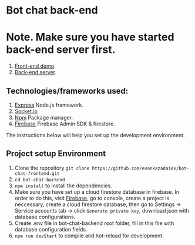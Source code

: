 # Bot chat back-end



# Note. Make sure you have started back-end server first.

1. [Front-end demo](https://vuejs-bot-chat-app-live.herokuapp.com/).
2. [Back-end server](https://vuejs-bot-chat-backend.herokuapp.com/).

## Technologies/frameworks used:

1. [Express](https://expressjs.com/ru/) Node.js framework.
1. [Socket.io](https://socket.io/docs/client-api/)
1. [Npm](https://www.npmjs.com/) Package manager.
1. [Firebase](https://firebase.google.com/) Firebase Admin SDK & firestore.

The instructions below will help you set up the development environment.

## Project setup Environment

1. Clone the repository `git clone https://github.com/evankazadaiev/bot-chat-frontend.git`
1. `cd bot-chat-backend`
1. `npm install` to install the dependencies.
1. Make sure you have set up a cloud firestore database in firebase. In order to do this, visit [Firebase](https://firebase.google.com/), go to console, create a project is neccessary, create a cloud firestore database, then go to Settings -> Service accounts tab -> click `Generate private key`, download json with database configurations.
1. Create .env file in bot-chat-backend root folder, fill in this file with database configuration fields.
1. `npm run devStart` to compile and hot-reload for development.
